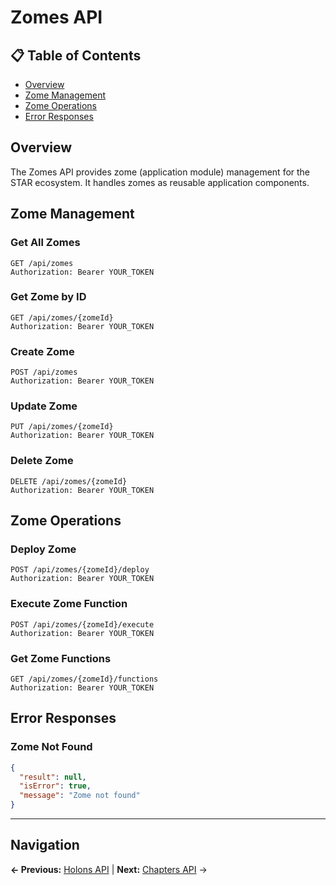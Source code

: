 # Zomes API

## 📋 **Table of Contents**

- [Overview](#overview)
- [Zome Management](#zome-management)
- [Zome Operations](#zome-operations)
- [Error Responses](#error-responses)

## Overview

The Zomes API provides zome (application module) management for the STAR ecosystem. It handles zomes as reusable application components.

## Zome Management

### Get All Zomes
```http
GET /api/zomes
Authorization: Bearer YOUR_TOKEN
```

### Get Zome by ID
```http
GET /api/zomes/{zomeId}
Authorization: Bearer YOUR_TOKEN
```

### Create Zome
```http
POST /api/zomes
Authorization: Bearer YOUR_TOKEN
```

### Update Zome
```http
PUT /api/zomes/{zomeId}
Authorization: Bearer YOUR_TOKEN
```

### Delete Zome
```http
DELETE /api/zomes/{zomeId}
Authorization: Bearer YOUR_TOKEN
```

## Zome Operations

### Deploy Zome
```http
POST /api/zomes/{zomeId}/deploy
Authorization: Bearer YOUR_TOKEN
```

### Execute Zome Function
```http
POST /api/zomes/{zomeId}/execute
Authorization: Bearer YOUR_TOKEN
```

### Get Zome Functions
```http
GET /api/zomes/{zomeId}/functions
Authorization: Bearer YOUR_TOKEN
```

## Error Responses

### Zome Not Found
```json
{
  "result": null,
  "isError": true,
  "message": "Zome not found"
}
```

---

## Navigation

**← Previous:** [Holons API](Holons-API.md) | **Next:** [Chapters API](Chapters-API.md) →
